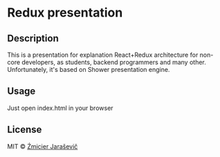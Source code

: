 # Redux presentation

## Description

This is a presentation for explanation React+Redux architecture for non-core developers, as students, backend programmers and many other.
Unfortunately, it's based on Shower presentation engine.

## Usage

Just open index.html in your browser

## License

MIT © [Źmicier Jaraševič]()
